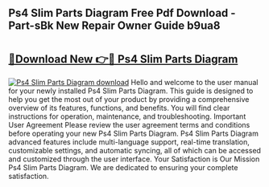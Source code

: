 ## Ps4 Slim Parts Diagram Free Pdf Download - Part-sBk New Repair Owner Guide b9ua8

# <h2><a href="http://dfm16qk.blite.top/?on=Ps4+Slim+Parts+Diagram">🔗Download New 👉🔴 Ps4 Slim Parts Diagram</a></h2>

[![Ps4 Slim Parts Diagram download](https://i.imgur.com/lujVjoI.png)](http://dfm16qk.blite.top/?on=Ps4+Slim+Parts+Diagram)
Hello and welcome to the user manual for your newly installed Ps4 Slim Parts Diagram. This guide is designed to help you get the most out of your product by providing a comprehensive overview of its features, functions, and benefits. You will find clear instructions for operation, maintenance, and troubleshooting. Important User Agreement Please review the user agreement terms and conditions before operating your new Ps4 Slim Parts Diagram. Ps4 Slim Parts Diagram advanced features include multi-language support, real-time translation, customizable settings, and automatic syncing, all of which can be accessed and customized through the user interface. Your Satisfaction is Our Mission Ps4 Slim Parts Diagram. We are dedicated to ensuring your complete satisfaction.
